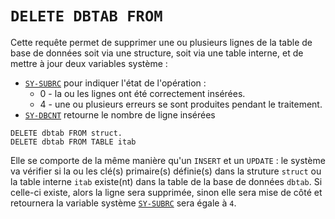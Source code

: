# **`DELETE DBTAB FROM`**

Cette requête permet de supprimer une ou plusieurs lignes de la table de base de données soit via une structure, soit via une table interne, et de mettre à jour deux variables système :

- [`SY-SUBRC`](../../99_Help/02_SY-SYSTEM.md) pour indiquer l'état de l'opération :
  - 0 - la ou les lignes ont été correctement insérées.
  - 4 - une ou plusieurs erreurs se sont produites pendant le traitement.
- [`SY-DBCNT`](../../99_Help/02_SY-SYSTEM.md) retourne le nombre de ligne insérées

```JS
DELETE dbtab FROM struct.
DELETE dbtab FROM TABLE itab
```

Elle se comporte de la même manière qu'un `INSERT` et un `UPDATE` : le système va vérifier si la ou les clé(s) primaire(s) définie(s) dans la struture `struct` ou la table interne `itab` existe(nt) dans la table de la base de données `dbtab`. Si celle-ci existe, alors la ligne sera supprimée, sinon elle sera mise de côté et retournera la variable système [`SY-SUBRC`](../../99_Help/02_SY-SYSTEM.md) sera égale à `4`.
